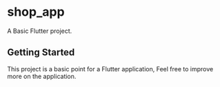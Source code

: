 # shop_app

A Basic Flutter project.

## Getting Started

This project is a basic point for a Flutter application,
Feel free to improve more on the application.

